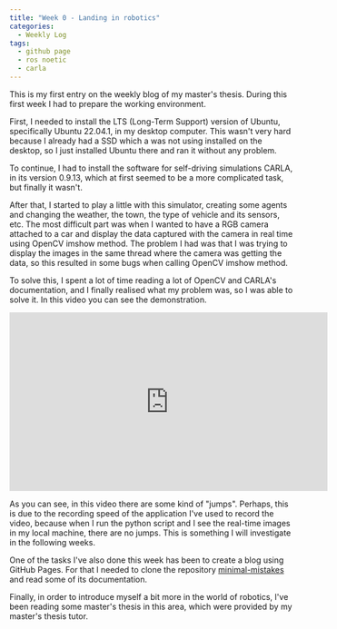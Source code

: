 ```yaml
---
title: "Week 0 - Landing in robotics"
categories:
  - Weekly Log
tags:
  - github page
  - ros noetic
  - carla
---
```


This is my first entry on the weekly blog of my master's thesis. During this first week I had to prepare the working environment. 

First, I needed to install the LTS (Long-Term Support) version of Ubuntu, specifically Ubuntu 22.04.1, in my desktop computer. This wasn't very hard because I already had a SSD which a was not using installed on the desktop, so I just installed Ubuntu there and ran it without any problem.

To continue, I had to install the software for self-driving simulations CARLA, in its version 0.9.13, which at first seemed to be a more complicated task, but finally it wasn't. 

After that, I started to play a little with this simulator, creating some agents and changing the weather, the town, the type of vehicle and its sensors, etc. The most difficult part was when I wanted to have a RGB camera attached to a car and display the data captured with the camera in real time using OpenCV imshow method. The problem I had was that I was trying to display the images in the same thread where the camera was getting the data, so this resulted in some bugs when calling OpenCV imshow method.


To solve this, I spent a lot of time reading a lot of OpenCV and CARLA's documentation, and I finally realised what my problem was, so I was able to solve it. In this video you can see the demonstration.

<iframe width="560" height="315" src="https://www.youtube.com/embed/ma7VWEXHIbY" title="YouTube video player" frameborder="0" allow="accelerometer; autoplay; clipboard-write; encrypted-media; gyroscope; picture-in-picture" allowfullscreen></iframe>


As you can see, in this video there are some kind of "jumps". Perhaps, this is due to the recording speed of the application I've used to record the video, because when I run the python script and I see the real-time images in my local machine, there are no jumps. This is something I will investigate in the following weeks.


One of the tasks I've also done this week has been to create a blog using GitHub Pages. For that I needed to clone the repository [minimal-mistakes](https://github.com/mmistakes/minimal-mistakes) and read some of its documentation.


Finally, in order to introduce myself a bit more in the world of robotics, I've been reading some master's thesis in this area, which were provided by my master's thesis tutor.